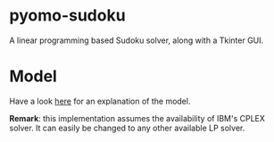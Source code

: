 # pyomo-sudoku

A linear programming based Sudoku solver, along with a Tkinter GUI.

# Model

Have a look [here](model_description.ipynb) for an explanation of the model.

**Remark**: this implementation assumes the availability of IBM's CPLEX solver. It can easily be changed to any other available LP solver.